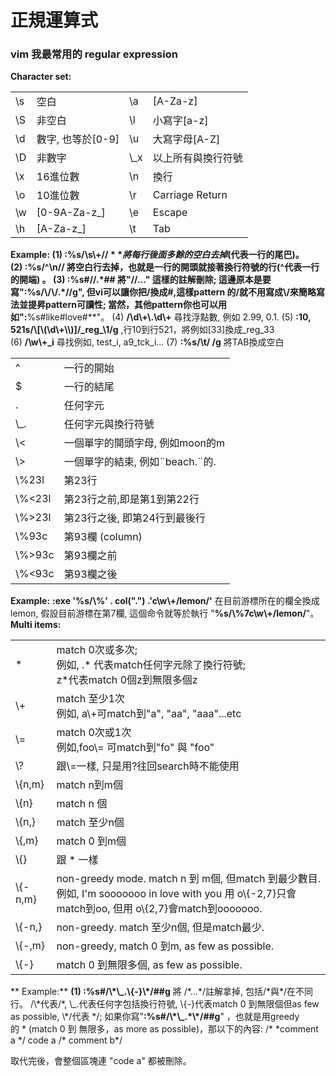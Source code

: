 # 正規運算式

### vim 我最常用的 regular expression

**Character set:**

|     |     |     |     |
| --- | --- | --- | --- |
| \\s | 空白  | \\a | \[A-Za-z\] |
| \\S | 非空白 | \\l | 小寫字\[a-z\] |
| \\d | 數字, 也等於\[0-9\] | \\u | 大寫字母\[A-Z\] |
| \\D | 非數字 | \\\_x | 以上所有與換行符號 |
| \\x | 16進位數 | \\n | 換行  |
| \\o | 10進位數 | \\r | Carriage Return |
| \\w | \[0-9A-Za-z\_\] | \\e | Escape |
| \\h | \[A-Za-z\_\] | \\t | Tab |

**Example:
**(1) **:%s/\\s\\+$//** 將每行後面多餘的空白去掉 ($代表一行的尾巴)。
(2) **:%s/^\\n//** 將空白行去掉，也就是一行的開頭就接著換行符號的行(^代表一行的開端) 。
(3) **:%s#//.\*##** 將"//..." 這樣的註解刪除; 這邊原本是要寫**":%s/\\/\\/.\*//g**", 但vi可以讓你把/換成#,這樣pattern 的/就不用寫成\\/來簡略寫法並提昇pattern可讀性; 當然，其他pattern你也可以用如":**%s#like#love#**"。
(4) **/\\d\\+\\.\\d\\+** 尋找浮點數, 例如 2.99, 0.1.
(5) **:10, 521s/\\\[\\(\\d\\+\\\\)\]/\_reg\_\\1/g** ,行10到行521，將例如\[33\]換成\_reg\_33
(6) **/\\w\\+\_i** 尋找例如, test\_i, a9\_tck\_i...
(7) **:%s/\\t/ /g** 將TAB換成空白

|     |     |
| --- | --- |
| ^   | 一行的開始 |
| $   | 一行的結尾 |
| .   | 任何字元 |
| \\\_. | 任何字元與換行符號 |
| \\< | 一個單字的開頭字母, 例如moon的m |
| \\> | 一個單字的結束, 例如¨beach.¨的. |
| \\%23l | 第23行 |
| \\%<23l | 第23行之前,即是第1到第22行 |
| \\%>23l | 第23行之後, 即第24行到最後行 |
| \\%93c | 第93欄 (column) |
| \\%>93c | 第93欄之前 |
| \\%<93c | 第93欄之後 |

**Example:**
**:exe '%s/\\%' . col(".") .'c\\w\\+/lemon/'** 在目前游標所在的欄全換成 lemon, 假設目前游標在第7欄, 這個命令就等於執行 "**%s/\\%7c\\w\\+/lemon/**"。
**Multi items:**

|     |     |
| --- | --- |
| \*  | match 0次或多次;<br>例如, .\* 代表match任何字元除了換行符號;<br>z\*代表match 0個z到無限多個z |
| \\+ | match 至少1次<br>例如, a\\+可match到"a", "aa", "aaa"...etc |
| \\= | match 0次或1次<br>例如,foo\\= 可match到"fo" 與 "foo" |
| \\? | 跟\\=一樣, 只是用?往回search時不能使用 |
| \\{n,m} | match n到m個 |
| \\{n} | match n 個 |
| \\{n,} | match 至少n個 |
| \\{,m} | match 0 到m個 |
| \\{} | 跟 \* 一樣 |
| \\{-n,m} | non-greedy mode. match n 到 m個, 但match 到最少數目.<br>例如, I'm sooooooo in love with you 用 o\\{-2,7}只會match到oo, 但用 o\\{2,7}會match到ooooooo. |
| \\{-n,} | non-greedy. match 至少n個, 但是match最少. |
| \\{-,m} | non-greedy, match 0 到m, as few as possible. |
| \\{-} | match 0 到無限多個, as few as possible. |

**
Example:**
**(1) :%s#/\\\*\\\_.\\{-}\\\*/##g** 將 /\*...\*/註解拿掉, 包括/\*與\*/在不同行。
/\\\*代表/\*, \\\_.代表任何字包括換行符號, \\{-}代表match 0 到無限個但as few as possible, \\\*/代表 \*/; 如果你寫"**:%s#/\\\*\\\_.\*\\\*/##g**" ，也就是用greedy 的 \* (match 0 到 無限多，as more as possible)，那以下的內容:
/\*
\*comment a
\*/
code a
/\* comment b\*/

取代完後，會整個區塊連 "code a" 都被刪除。
